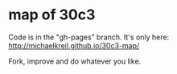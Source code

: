# map of 30c3

Code is in the "gh-pages" branch. It's only here: http://michaelkreil.github.io/30c3-map/

Fork, improve and do whatever you like.

